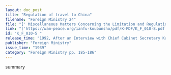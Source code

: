 ```yaml
---
layout: doc_post
title: "Regulation of travel to China"
filename: "Foreign Ministry 24"
file: "[' Miscellaneous Matters Concerning the Limitation and Regulation of Japanese Citizens Traveling to China at the Time of the Sino-Japanese Incident; Report of the Ministry of Colonial Affairs on the Regulation of Japanese Citizens Traveling to China (Vol. 1) ']"
link: "['https://wam-peace.org/ianfu-koubunsho/pdf/K-PDF/K_F_010-8.pdf']"
id: "K_F_010-5 "
release_time: "1992, After an Interview with Chief Cabinet Secretary Katō Kōichi and Kōno Yōhei"
publisher: "Foreign Ministry"
issue_time: "1939"
category: "Foreign Ministry pp. 185-186"
---
```

summary

